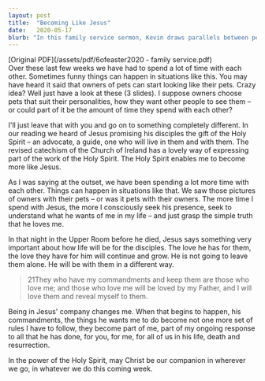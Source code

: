 ```yaml
---
layout: post
title:  "Becoming Like Jesus"
date:   2020-05-17
blurb: "In this family service sermon, Kevin draws parallels between pet owners starting to resemble their pets and Christians becoming more like Jesus. He emphasizes the importance of spending time with Jesus, seeking His presence, and understanding His will. Kevin reminds us that Jesus' commandments are not just rules but a part of our response to His love and sacrifice."
---
```

[Original PDF](/assets/pdf/6ofeaster2020 - family service.pdf)    
Over these last few weeks we have had to spend a lot of time with each other. Sometimes funny things can happen in situations like this. You may have heard it said that owners of pets can start looking like their pets. Crazy idea? Well just have a look at these (3 slides). I suppose owners choose pets that suit their personalities, how they want other people to see them – or could part of it be the amount of time they spend with each other?

I'll just leave that with you and go on to something completely different. In our reading we heard of Jesus promising his disciples the gift of the Holy Spirit – an advocate, a guide, one who will live in them and with them. The revised catechism of the Church of Ireland has a lovely way of expressing part of the work of the Holy Spirit. The Holy Spirit enables me to become more like Jesus.

As I was saying at the outset, we have been spending a lot more time with each other. Things can happen in situations like that. We saw those pictures of owners with their pets – or was it pets with their owners. The more time I spend with Jesus, the more I consciously seek his presence, seek to understand what he wants of me in my life – and just grasp the simple truth that he loves me.

In that night in the Upper Room before he died, Jesus says something very important about how life will be for the disciples. The love he has for them, the love they have for him will continue and grow. He is not going to leave them alone. He will be with them in a different way.

> 21They who have my commandments and keep them are those who love me; and those who love me will be loved by my Father, and I will love them and reveal myself to them.

Being in Jesus' company changes me. When that begins to happen, his commandments, the things he wants me to do become not one more set of rules I have to follow, they become part of me, part of my ongoing response to all that he has done, for you, for me, for all of us in his life, death and resurrection.

In the power of the Holy Spirit, may Christ be our companion in wherever we go, in whatever we do this coming week.
